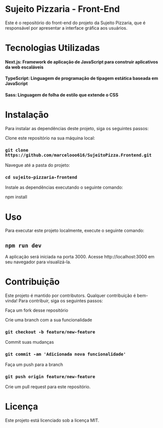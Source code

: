 
# Sujeito Pizzaria - Front-End
Este é o repositório do front-end do projeto da Sujeito Pizzaria, que é responsável por apresentar a interface gráfica aos usuários.

# Tecnologias Utilizadas
#### Next.js: Framework de aplicação de JavaScript para construir aplicativos da web escaláveis
#### TypeScript: Linguagem de programação de tipagem estática baseada em JavaScript
#### Sass: Linguagem de folha de estilo que extende o CSS

# Instalação
Para instalar as dependências deste projeto, siga os seguintes passos:

Clone este repositório na sua máquina local:

### `git clone https://github.com/marcelooo616/SujeitoPizza.Frontend.git`

Navegue até a pasta do projeto:

### `cd sujeito-pizzaria-frontend`

Instale as dependências executando o seguinte comando:

npm install

# Uso
Para executar este projeto localmente, execute o seguinte comando:

## `npm run dev`
A aplicação será iniciada na porta 3000. Acesse http://localhost:3000 em seu navegador para visualizá-la.

# Contribuição
Este projeto é mantido por contributors. Qualquer contribuição é bem-vinda! Para contribuir, siga os seguintes passos:

Faça um fork desse repositório

Crie uma branch com a sua funcionalidade
### `git checkout -b feature/new-feature`

Commit suas mudanças
### `git commit -am 'Adicionada nova funcionalidade'`

Faça um push para a branch 
### `git push origin feature/new-feature` 

Crie um pull request para este repositório.

# Licença
Este projeto está licenciado sob a licença MIT.
